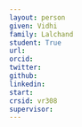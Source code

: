 ```yaml
---
layout: person
given: Vidhi
family: Lalchand
student: True
url: 
orcid: 
twitter: 
github: 
linkedin: 
start: 
crsid: vr308
supervisor: 
---
```


